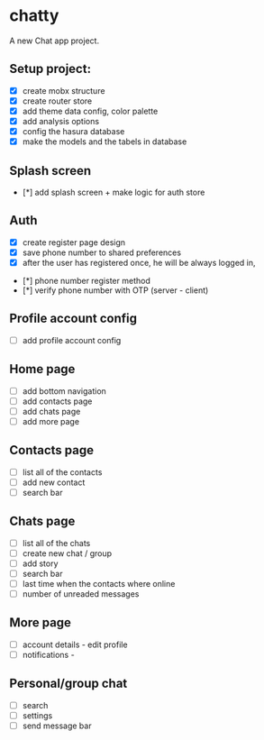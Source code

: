 # chatty

A new Chat app project.

## Setup project:

- [x] create mobx structure
- [x] create router store
- [x] add theme data config, color palette
- [x] add analysis options
- [x] config the hasura database
- [x] make the models and the tabels in database

## Splash screen

- [*] add splash screen + make logic for auth store

## Auth

- [x] create register page design
- [x] save phone number to shared preferences
- [x] after the user has registered once, he will be always logged in,
- [*] phone number register method
- [*] verify phone number with OTP (server - client)

## Profile account config

- [ ] add profile account config

## Home page

- [ ] add bottom navigation
- [ ] add contacts page
- [ ] add chats page
- [ ] add more page

## Contacts page

- [ ] list all of the contacts
- [ ] add new contact
- [ ] search bar

## Chats page

- [ ] list all of the chats
- [ ] create new chat / group
- [ ] add story
- [ ] search bar
- [ ] last time when the contacts where online
- [ ] number of unreaded messages

## More page

- [ ] account details - edit profile
- [ ] notifications -

## Personal/group chat

- [ ] search
- [ ] settings
- [ ] send message bar
